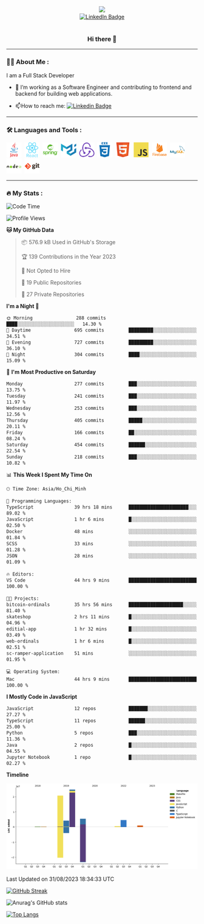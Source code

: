 <div id="header" align="center">
  <img src="https://media.giphy.com/media/bGgsc5mWoryfgKBx1u/giphy.gif" width="100"/>
  <div id="badges">
    <a href="https://www.linkedin.com/in/bao-le-5280601ab/">
      <img src="https://img.shields.io/badge/LinkedIn-blue?style=for-the-badge&logo=linkedin&logoColor=white" alt="LinkedIn Badge"/>
    </a>
  </div>
  <img src="https://komarev.com/ghpvc/?username=nighD&style=flat-square&color=blue" alt=""/>
  <h3>
    Hi there 👋
  </h3>
</div>

---

### :woman_technologist: About Me :
I am a Full Stack Developer

- :telescope: I’m working as a Software Engineer and contributing to frontend and backend for building web applications.

- :mailbox:How to reach me: [![Linkedin Badge](https://img.shields.io/badge/-kakbar-blue?style=flat&logo=Linkedin&logoColor=white)](https://www.linkedin.com/in/bao-le-5280601ab/)

---

### :hammer_and_wrench: Languages and Tools :
<div>
  <img src="https://github.com/devicons/devicon/blob/master/icons/java/java-original-wordmark.svg" title="Java" alt="Java" width="40" height="40"/>&nbsp;
  <img src="https://github.com/devicons/devicon/blob/master/icons/react/react-original-wordmark.svg" title="React" alt="React" width="40" height="40"/>&nbsp;
  <img src="https://github.com/devicons/devicon/blob/master/icons/spring/spring-original-wordmark.svg" title="Spring" alt="Spring" width="40" height="40"/>&nbsp;
  <img src="https://github.com/devicons/devicon/blob/master/icons/materialui/materialui-original.svg" title="Material UI" alt="Material UI" width="40" height="40"/>&nbsp;
  <img src="https://github.com/devicons/devicon/blob/master/icons/redux/redux-original.svg" title="Redux" alt="Redux " width="40" height="40"/>&nbsp;
  <img src="https://github.com/devicons/devicon/blob/master/icons/css3/css3-plain-wordmark.svg"  title="CSS3" alt="CSS" width="40" height="40"/>&nbsp;
  <img src="https://github.com/devicons/devicon/blob/master/icons/html5/html5-original.svg" title="HTML5" alt="HTML" width="40" height="40"/>&nbsp;
  <img src="https://github.com/devicons/devicon/blob/master/icons/javascript/javascript-original.svg" title="JavaScript" alt="JavaScript" width="40" height="40"/>&nbsp;
  <img src="https://github.com/devicons/devicon/blob/master/icons/firebase/firebase-plain-wordmark.svg" title="Firebase" alt="Firebase" width="40" height="40"/>&nbsp;
  <img src="https://github.com/devicons/devicon/blob/master/icons/mysql/mysql-original-wordmark.svg" title="MySQL"  alt="MySQL" width="40" height="40"/>&nbsp;
  <img src="https://github.com/devicons/devicon/blob/master/icons/nodejs/nodejs-original-wordmark.svg" title="NodeJS" alt="NodeJS" width="40" height="40"/>&nbsp;
  <img src="https://github.com/devicons/devicon/blob/master/icons/git/git-original-wordmark.svg" title="Git" **alt="Git" width="40" height="40"/>
</div>

---

### :fire: My Stats :

<!--START_SECTION:waka-->
![Code Time](http://img.shields.io/badge/Code%20Time-1%2C552%20hrs%2035%20mins-blue)

![Profile Views](http://img.shields.io/badge/Profile%20Views-0-blue)

**🐱 My GitHub Data** 

> 📦 576.9 kB Used in GitHub's Storage 
 > 
> 🏆 139 Contributions in the Year 2023
 > 
> 🚫 Not Opted to Hire
 > 
> 📜 19 Public Repositories 
 > 
> 🔑 27 Private Repositories 
 > 
**I'm a Night 🦉** 

```text
🌞 Morning                288 commits         ████░░░░░░░░░░░░░░░░░░░░░   14.30 % 
🌆 Daytime                695 commits         █████████░░░░░░░░░░░░░░░░   34.51 % 
🌃 Evening                727 commits         █████████░░░░░░░░░░░░░░░░   36.10 % 
🌙 Night                  304 commits         ████░░░░░░░░░░░░░░░░░░░░░   15.09 % 
```
📅 **I'm Most Productive on Saturday** 

```text
Monday                   277 commits         ███░░░░░░░░░░░░░░░░░░░░░░   13.75 % 
Tuesday                  241 commits         ███░░░░░░░░░░░░░░░░░░░░░░   11.97 % 
Wednesday                253 commits         ███░░░░░░░░░░░░░░░░░░░░░░   12.56 % 
Thursday                 405 commits         █████░░░░░░░░░░░░░░░░░░░░   20.11 % 
Friday                   166 commits         ██░░░░░░░░░░░░░░░░░░░░░░░   08.24 % 
Saturday                 454 commits         ██████░░░░░░░░░░░░░░░░░░░   22.54 % 
Sunday                   218 commits         ███░░░░░░░░░░░░░░░░░░░░░░   10.82 % 
```


📊 **This Week I Spent My Time On** 

```text
🕑︎ Time Zone: Asia/Ho_Chi_Minh

💬 Programming Languages: 
TypeScript               39 hrs 18 mins      ██████████████████████░░░   89.02 % 
JavaScript               1 hr 6 mins         █░░░░░░░░░░░░░░░░░░░░░░░░   02.50 % 
Docker                   48 mins             ░░░░░░░░░░░░░░░░░░░░░░░░░   01.84 % 
SCSS                     33 mins             ░░░░░░░░░░░░░░░░░░░░░░░░░   01.28 % 
JSON                     28 mins             ░░░░░░░░░░░░░░░░░░░░░░░░░   01.09 % 

🔥 Editors: 
VS Code                  44 hrs 9 mins       █████████████████████████   100.00 % 

🐱‍💻 Projects: 
bitcoin-ordinals         35 hrs 56 mins      ████████████████████░░░░░   81.40 % 
skateshop                2 hrs 11 mins       █░░░░░░░░░░░░░░░░░░░░░░░░   04.96 % 
editial-app              1 hr 32 mins        █░░░░░░░░░░░░░░░░░░░░░░░░   03.49 % 
web-ordinals             1 hr 6 mins         █░░░░░░░░░░░░░░░░░░░░░░░░   02.51 % 
sc-ramper-application    51 mins             ░░░░░░░░░░░░░░░░░░░░░░░░░   01.95 % 

💻 Operating System: 
Mac                      44 hrs 9 mins       █████████████████████████   100.00 % 
```

**I Mostly Code in JavaScript** 

```text
JavaScript               12 repos            ███████░░░░░░░░░░░░░░░░░░   27.27 % 
TypeScript               11 repos            ██████░░░░░░░░░░░░░░░░░░░   25.00 % 
Python                   5 repos             ███░░░░░░░░░░░░░░░░░░░░░░   11.36 % 
Java                     2 repos             █░░░░░░░░░░░░░░░░░░░░░░░░   04.55 % 
Jupyter Notebook         1 repo              █░░░░░░░░░░░░░░░░░░░░░░░░   02.27 % 
```



**Timeline**

![Lines of Code chart](https://raw.githubusercontent.com/nighD/nighD/main/assets/bar_graph.png)


 Last Updated on 31/08/2023 18:34:33 UTC
<!--END_SECTION:waka-->

[![GitHub Streak](http://github-readme-streak-stats.herokuapp.com?user=nighD&theme=dark&border_radius=4.7&mode=weekly)](https://git.io/streak-stats)

![Anurag's GitHub stats](https://github-readme-stats.vercel.app/api?username=nighD&show_icons=true&theme=radical)

[![Top Langs](https://github-readme-stats.vercel.app/api/top-langs/?username=nighD&layout=compact&theme=vision-friendly-dark)](https://github.com/anuraghazra/github-readme-stats)

<!--
**nighD/nighD** is a ✨ _special_ ✨ repository because its `README.md` (this file) appears on your GitHub profile.


Here are some ideas to get you started:

- 🔭 I’m currently working on ...
- 🌱 I’m currently learning ...
- 👯 I’m looking to collaborate on ...
- 🤔 I’m looking for help with ...
- 💬 Ask me about ...
- 📫 How to reach me: ...
- 😄 Pronouns: ...
- ⚡ Fun fact: ...
-->
